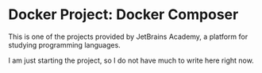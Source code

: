 # Docker Project: Docker Composer

This is one of the projects provided by JetBrains Academy, a platform for studying programming languages.

I am just starting the project, so I do not have much to write here right now.
